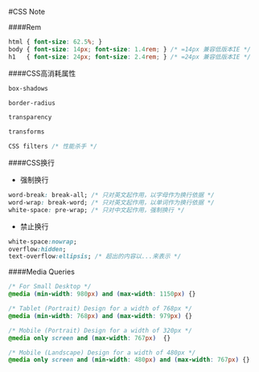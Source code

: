 #CSS Note

####Rem
```css
html { font-size: 62.5%; } 
body { font-size: 14px; font-size: 1.4rem; } /* =14px 兼容低版本IE */
h1   { font-size: 24px; font-size: 2.4rem; } /* =24px 兼容低版本IE */
```

####CSS高消耗属性

```css
box-shadows

border-radius

transparency

transforms

CSS filters /* 性能杀手 */
```

####CSS换行

* 强制换行

```css
word-break: break-all; /* 只对英文起作用，以字母作为换行依据 */
word-wrap: break-word; /* 只对英文起作用，以单词作为换行依据 */
white-space: pre-wrap; /* 只对中文起作用，强制换行 */
```

* 禁止换行
```css
white-space:nowrap;
overflow:hidden;
text-overflow:ellipsis; /* 超出的内容以...来表示 */
```

####Media Queries
```css
/* For Small Desktop */
@media (min-width: 980px) and (max-width: 1150px) {}
```

```css
/* Tablet (Portrait) Design for a width of 768px */
@media (min-width: 768px) and (max-width: 979px) {}
```

```css
/* Mobile (Portrait) Design for a width of 320px */
@media only screen and (max-width: 767px)  {}
```

```css
/* Mobile (Landscape) Design for a width of 480px */
@media only screen and (min-width: 480px) and (max-width: 767px) {}
```
